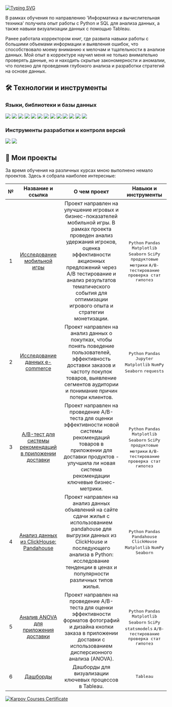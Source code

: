 [![Typing SVG](https://readme-typing-svg.herokuapp.com?font=Fira+Code&size=30&pause=1000&color=F0D7F7&center=true&width=1000&lines=Data+Analyst)](https://git.io/typing-svg)

В рамках обучения по направлению 'Информатика и вычислительная техника' получила опыт работы с Python и SQL для анализа данных, а также навыки визуализации данных с помощью Tableau.

Ранее работала корректором книг, где развила навыки работы с большими объемами информации и выявления ошибок, что способствовало моему вниманию к мелочам и тщательности в анализе данных. Мой опыт в корректуре научил меня не только внимательно проверять данные, но и находить скрытые закономерности и аномалии, что полезно для проведения глубокого анализа и разработки стратегий на основе данных.

## 🛠️ Технологии и инструменты

### Языки, библиотеки и базы данных
<p align="left">
  <img src="https://img.shields.io/badge/Python-3776AB?style=for-the-badge&logo=python&logoColor=white"/>
  <img src="https://img.shields.io/badge/pandas-150458?style=for-the-badge&logo=pandas&logoColor=white"/>
  <img src="https://img.shields.io/badge/PostgreSQL-336791?style=for-the-badge&logo=postgresql&logoColor=white"/>
  <img src="https://img.shields.io/badge/ClickHouse-FFDD44?style=for-the-badge&logo=clickhouse&logoColor=black"/>
  <img src="https://img.shields.io/badge/MySQL-4479A1?style=for-the-badge&logo=mysql&logoColor=white"/>
  <img src="https://img.shields.io/badge/NumPy-013243?style=for-the-badge&logo=numpy&logoColor=white"/>
  <img src="https://img.shields.io/badge/Matplotlib-FF5733?style=for-the-badge&logo=matplotlib&logoColor=white"/>
  <img src="https://img.shields.io/badge/Seaborn-2E75B6?style=for-the-badge&logo=seaborn&logoColor=white"/>
  <img src="https://img.shields.io/badge/SciPy-8CAAE6?style=for-the-badge&logo=scipy&logoColor=white"/>
  <img src="https://img.shields.io/badge/Tableau-E97627?style=for-the-badge&logo=tableau&logoColor=white"/>
  <img src="https://img.shields.io/badge/Superset-1C1E24?style=for-the-badge&logo=apache-superset&logoColor=white"/>
  <img src="https://img.shields.io/badge/Redash-EA4F3D?style=for-the-badge&logo=redash&logoColor=white"/>
  <img src="https://img.shields.io/badge/Excel-217346?style=for-the-badge&logo=microsoft-excel&logoColor=white"/>
</p>

### Инструменты разработки и контроля версий
<p align="left">

  <img src="https://img.shields.io/badge/Jupyter-F37626?style=for-the-badge&logo=jupyter&logoColor=white"/>
  <img src="https://img.shields.io/badge/Git-F05032?style=for-the-badge&logo=git&logoColor=white"/>
  </p>


## 📂 Мои проекты

За время обучения на различных курсах мною выполнено немало проектов. Здесь я собрала наиболее интересные:

| № | Название и ссылка | О чем проект | Навыки и инструменты |
| :---: | :---: | :---: | :---: |
| 1 | [Исследование мобильной игры](https://github.com/theoldvalyria/Mobile_Game_Analysis) | Проект направлен на улучшение игровых и бизнес-показателей мобильной игры. В рамках проекта проведен анализ удержания игроков, оценка эффективности акционных предложений через A/B тестирование и анализ результатов тематического события для оптимизации игрового опыта и стратегии монетизации. |  <kbd>Python</kbd> <kbd>Pandas</kbd> <kbd>Matplotlib</kbd> <kbd>Seaborn</kbd> <kbd>SciPy</kbd> <kbd>продуктовые метрики</kbd> <kbd>A/B-тестирование</kbd> <kbd>проверка стат гипотез</kbd> |
| 2 | [Исследование данных e-commerce](https://github.com/theoldvalyria/Ecommerce_Analysis) | Проект направлен на анализ данных о покупках, чтобы понять поведение пользователей, эффективность доставки заказов и частоту покупок товаров, выявление сегментов аудитории и понимание причин потери клиентов. | <kbd>Python</kbd> <kbd>Pandas</kbd> <kbd>Jupyter</kbd> <kbd>Matplotlib</kbd> <kbd>NumPy</kbd> <kbd>Seaborn</kbd> <kbd>requests</kbd> |
| 3 | [A/B-тест для системы рекомендаций в приложении доставки](https://github.com/theoldvalyria/Python_Projects/tree/main/ab_test_food_delivery) | Проект направлен на проведение A/B-теста для оценки эффективности новой системы рекомендаций товаров в приложении для доставки продуктов - улучшила ли новая система рекомендации ключевые бизнес-метрики. | <kbd>Python</kbd> <kbd>Pandas</kbd> <kbd>Matplotlib</kbd> <kbd>Seaborn</kbd> <kbd>SciPy</kbd> <kbd>продуктовые метрики</kbd> <kbd>A/B-тестирование</kbd> <kbd>проверка стат гипотез</kbd> |
| 4 | [Анализ данных из ClickHouse: Pandahouse](https://github.com/theoldvalyria/Python_Projects/tree/main/ETL_python_clickhouse) | Проект направлен на анализ данных объявлений на сайте сдачи жилья с использованием pandahouse для выгрузки данных из ClickHouse и последующего анализа в Python: исследование тенденции в ценах и популярности различных типов жилья. | <kbd>Python</kbd> <kbd>Pandas</kbd> <kbd>Pandahouse</kbd> <kbd>ClickHouse</kbd> <kbd>Matplotlib</kbd> <kbd>NumPy</kbd> <kbd>Seaborn</kbd> |
| 5 | [Аналив ANOVA для приложения доставки](https://github.com/theoldvalyria/Python_Projects/tree/main/anova_test_delivery_app)| Проект направлен на проведение A/B-теста для оценки эффективности форматов фотографий и дизайна кнопки заказа в приложении доставки с использованием дисперсионного анализа (ANOVA). | <kbd>Python</kbd> <kbd>Pandas</kbd> <kbd>Matplotlib</kbd> <kbd>Seaborn</kbd> <kbd>SciPy</kbd> <kbd>statsmodels</kbd> <kbd>A/B-тестирование</kbd> <kbd>проверка стат гипотез</kbd> |
| 6 | [Дашборды](https://public.tableau.com/app/profile/ruzilya.asfandiyarova/vizzes) | Дашборды для визуализации ключевых процессов в Tableau.  | <kbd>Tableau</kbd> |

[![Karpov Courses Certificate](certificates/Karpov_Courses.png)](certificates/Karpov_Courses.pdf)

